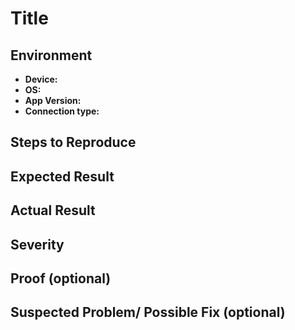 # Title

## Environment

-   **Device:**
-   **OS:** 
-   **App Version:**
-   **Connection type:**

## Steps to Reproduce

## Expected Result

## Actual Result

## Severity

## Proof (optional)

## Suspected Problem/ Possible Fix (optional)

